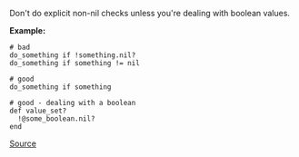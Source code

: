 Don't do explicit non-nil checks unless you're dealing with boolean values.

**Example:**

```
# bad
do_something if !something.nil?
do_something if something != nil

# good
do_something if something

# good - dealing with a boolean
def value_set?
  !@some_boolean.nil?
end
```

[Source](http://www.rubydoc.info/gems/rubocop/RuboCop/Cop/Style/NonNilCheck)